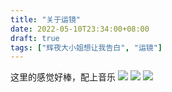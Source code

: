 ```yaml
---
title: "关于运镜"
date: 2022-05-10T23:34:00+08:00
draft: true
tags: ["辉夜大小姐想让我告白", "运镜"]
---
```


这里的感觉好棒，配上音乐
![](/images/11.png)
![](/images/12.png)
![](/images/13.png)